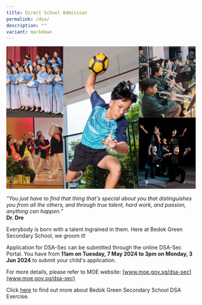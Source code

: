 ```yaml
---
title: Direct School Admission
permalink: /dsa/
description: ""
variant: markdown
---
```

![](/images/DSA_2024.png)

*“You just have to find that thing that's special about you that distinguishes you from all the others, and through true talent, hard work, and passion, anything can happen.”*<br>**Dr. Dre**

Everybody is born with a talent ingrained in them. Here at Bedok Green Secondary School, we groom it!

Application for DSA-Sec can be submitted through the online DSA-Sec Portal. You have from **11am on Tuesday, 7 May 2024 to 3pm on Monday, 3 Jun 2024** to submit your child's application.

For more details, please refer to MOE website: [www.moe.gov.sg/dsa-sec](www.moe.gov.sg/dsa-sec)

Click [here](https://go.gov.sg/bgssdsatalentareas) to find out more about Bedok Green Secondary School DSA Exercise.
